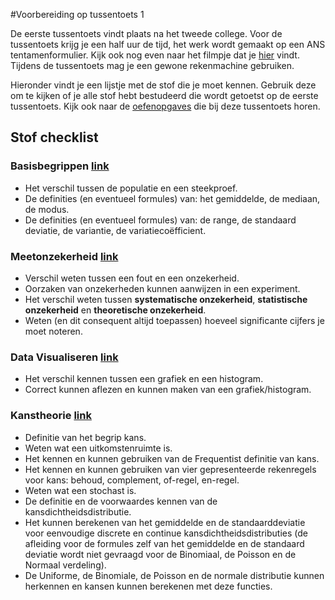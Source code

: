 #Voorbereiding op tussentoets 1

De eerste tussentoets vindt plaats na het tweede college. 
Voor de tussentoets krijg je een half uur de tijd, het werk wordt gemaakt op een ANS tentamenformulier. Kijk ook nog even naar het filmpje dat je [hier](https://www.youtube.com/watch?v=jWgdlNEHN2A) vindt.
Tijdens de tussentoets mag je een gewone rekenmachine gebruiken. 

Hieronder vindt je een lijstje met de stof die je moet kennen. Gebruik deze om te kijken of je alle stof hebt bestudeerd die wordt getoetst op de eerste tussentoets. Kijk ook naar de [oefenopgaves](/tussentoets-i/oefenopgaves) die bij deze tussentoets horen.

## Stof checklist

### Basisbegrippen [link](/blok-1/basisbegrippen) 


- Het verschil tussen de populatie en een steekproef.
- De definities (en eventueel formules) van: het gemiddelde, de mediaan, de modus.
- De definities (en eventueel formules) van: de range, de standaard deviatie, de variantie, de variatiecoëfficient.


### Meetonzekerheid [link](/blok-1/meetonzekerheid)

- Verschil weten tussen een fout en een onzekerheid. 
- Oorzaken van onzekerheden kunnen aanwijzen in een experiment. 
- Het verschil weten tussen **systematische onzekerheid**, **statistische onzekerheid** en **theoretische onzekerheid**. 
- Weten (en dit consequent altijd toepassen) hoeveel significante cijfers je moet noteren. 


### Data Visualiseren [link](/blok-1/data-visualiseren)

- Het verschil kennen tussen een grafiek en een histogram. 
- Correct kunnen aflezen en kunnen maken van een grafiek/histogram.

### Kanstheorie [link](/blok-1/kanstheorie)

- Definitie van het begrip kans.
- Weten wat een uitkomstenruimte is.
- Het kennen en kunnen gebruiken van de Frequentist definitie van kans.
- Het kennen en kunnen gebruiken van vier gepresenteerde rekenregels voor kans: behoud, complement, of-regel, en-regel. 
- Weten wat een stochast is. 
- De definitie en de voorwaardes kennen van de kansdichtheidsdistributie.
- Het kunnen berekenen van het gemiddelde en de standaarddeviatie voor eenvoudige discrete en continue kansdichtheidsdistributies (de afleiding voor de formules zelf van het gemiddelde en de standaard deviatie wordt niet gevraagd voor de Binomiaal, de Poisson en de Normaal verdeling).
- De Uniforme, de Binomiale, de Poisson en de normale distributie kunnen herkennen en kansen kunnen berekenen met deze functies.

